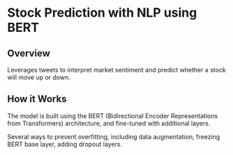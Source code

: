 # Stock Prediction with NLP using BERT
## Overview
Leverages tweets to interpret market sentiment and predict whether a stock will move up or down.

## How it Works
The model is built using the BERT (Bidirectional Encoder Representations from Transformers) architecture, and fine-tuned with additional layers.

Several ways to prevent overfitting, including data augmentation, freezing BERT base layer, adding dropout layers.